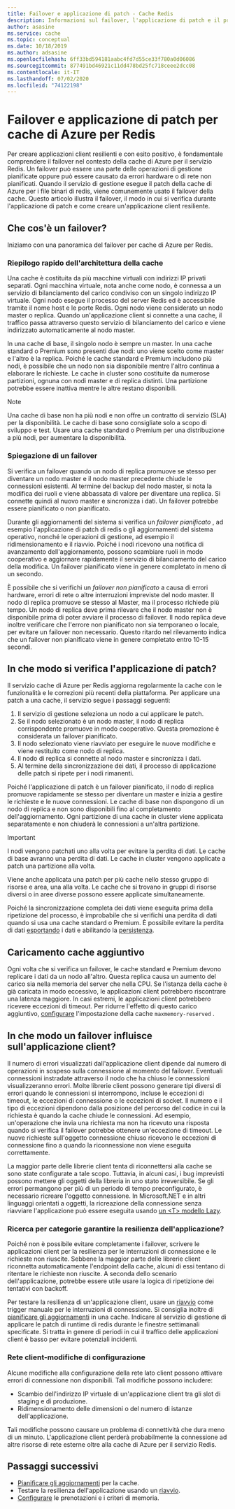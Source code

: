 ```yaml
---
title: Failover e applicazione di patch - Cache Redis
description: Informazioni sul failover, l'applicazione di patch e il processo di aggiornamento per cache di Azure per Redis.
author: asasine
ms.service: cache
ms.topic: conceptual
ms.date: 10/18/2019
ms.author: adsasine
ms.openlocfilehash: 6ff33bd594181aabc4fd7d55ce33f780a0d06086
ms.sourcegitcommit: 877491bd46921c11dd478bd25fc718ceee2dcc08
ms.contentlocale: it-IT
ms.lasthandoff: 07/02/2020
ms.locfileid: "74122198"
---
```

# <a name="failover-and-patching-for-azure-cache-for-redis"></a>Failover e applicazione di patch per cache di Azure per Redis

Per creare applicazioni client resilienti e con esito positivo, è fondamentale comprendere il failover nel contesto della cache di Azure per il servizio Redis. Un failover può essere una parte delle operazioni di gestione pianificate oppure può essere causato da errori hardware o di rete non pianificati. Quando il servizio di gestione esegue il patch della cache di Azure per i file binari di redis, viene comunemente usato il failover della cache. Questo articolo illustra il failover, il modo in cui si verifica durante l'applicazione di patch e come creare un'applicazione client resiliente.

## <a name="what-is-a-failover"></a>Che cos'è un failover?

Iniziamo con una panoramica del failover per cache di Azure per Redis.

### <a name="a-quick-summary-of-cache-architecture"></a>Riepilogo rapido dell'architettura della cache

Una cache è costituita da più macchine virtuali con indirizzi IP privati separati. Ogni macchina virtuale, nota anche come nodo, è connessa a un servizio di bilanciamento del carico condiviso con un singolo indirizzo IP virtuale. Ogni nodo esegue il processo del server Redis ed è accessibile tramite il nome host e le porte Redis. Ogni nodo viene considerato un nodo master o replica. Quando un'applicazione client si connette a una cache, il traffico passa attraverso questo servizio di bilanciamento del carico e viene indirizzato automaticamente al nodo master.

In una cache di base, il singolo nodo è sempre un master. In una cache standard o Premium sono presenti due nodi: uno viene scelto come master e l'altro è la replica. Poiché le cache standard e Premium includono più nodi, è possibile che un nodo non sia disponibile mentre l'altro continua a elaborare le richieste. Le cache in cluster sono costituite da numerose partizioni, ognuna con nodi master e di replica distinti. Una partizione potrebbe essere inattiva mentre le altre restano disponibili.

> [!NOTE]
> Una cache di base non ha più nodi e non offre un contratto di servizio (SLA) per la disponibilità. Le cache di base sono consigliate solo a scopo di sviluppo e test. Usare una cache standard o Premium per una distribuzione a più nodi, per aumentare la disponibilità.

### <a name="explanation-of-a-failover"></a>Spiegazione di un failover

Si verifica un failover quando un nodo di replica promuove se stesso per diventare un nodo master e il nodo master precedente chiude le connessioni esistenti. Al termine del backup del nodo master, si nota la modifica dei ruoli e viene abbassata di valore per diventare una replica. Si connette quindi al nuovo master e sincronizza i dati. Un failover potrebbe essere pianificato o non pianificato.

Durante gli aggiornamenti del sistema si verifica un *failover pianificato* , ad esempio l'applicazione di patch di redis o gli aggiornamenti del sistema operativo, nonché le operazioni di gestione, ad esempio il ridimensionamento e il riavvio. Poiché i nodi ricevono una notifica di avanzamento dell'aggiornamento, possono scambiare ruoli in modo cooperativo e aggiornare rapidamente il servizio di bilanciamento del carico della modifica. Un failover pianificato viene in genere completato in meno di un secondo.

È possibile che si verifichi un *failover non pianificato* a causa di errori hardware, errori di rete o altre interruzioni impreviste del nodo master. Il nodo di replica promuove se stesso al Master, ma il processo richiede più tempo. Un nodo di replica deve prima rilevare che il nodo master non è disponibile prima di poter avviare il processo di failover. Il nodo replica deve inoltre verificare che l'errore non pianificato non sia temporaneo o locale, per evitare un failover non necessario. Questo ritardo nel rilevamento indica che un failover non pianificato viene in genere completato entro 10-15 secondi.

## <a name="how-does-patching-occur"></a>In che modo si verifica l'applicazione di patch?

Il servizio cache di Azure per Redis aggiorna regolarmente la cache con le funzionalità e le correzioni più recenti della piattaforma. Per applicare una patch a una cache, il servizio segue i passaggi seguenti:

1. Il servizio di gestione seleziona un nodo a cui applicare le patch.
1. Se il nodo selezionato è un nodo master, il nodo di replica corrispondente promuove in modo cooperativo. Questa promozione è considerata un failover pianificato.
1. Il nodo selezionato viene riavviato per eseguire le nuove modifiche e viene restituito come nodo di replica.
1. Il nodo di replica si connette al nodo master e sincronizza i dati.
1. Al termine della sincronizzazione dei dati, il processo di applicazione delle patch si ripete per i nodi rimanenti.

Poiché l'applicazione di patch è un failover pianificato, il nodo di replica promuove rapidamente se stesso per diventare un master e inizia a gestire le richieste e le nuove connessioni. Le cache di base non dispongono di un nodo di replica e non sono disponibili fino al completamento dell'aggiornamento. Ogni partizione di una cache in cluster viene applicata separatamente e non chiuderà le connessioni a un'altra partizione.

> [!IMPORTANT]
> I nodi vengono patchati uno alla volta per evitare la perdita di dati. Le cache di base avranno una perdita di dati. Le cache in cluster vengono applicate a patch una partizione alla volta.

Viene anche applicata una patch per più cache nello stesso gruppo di risorse e area, una alla volta.  Le cache che si trovano in gruppi di risorse diversi o in aree diverse possono essere applicate simultaneamente.

Poiché la sincronizzazione completa dei dati viene eseguita prima della ripetizione del processo, è improbabile che si verifichi una perdita di dati quando si usa una cache standard o Premium. È possibile evitare la perdita di dati [esportando](cache-how-to-import-export-data.md#export) i dati e abilitando la [persistenza](cache-how-to-premium-persistence.md).

## <a name="additional-cache-load"></a>Caricamento cache aggiuntivo

Ogni volta che si verifica un failover, le cache standard e Premium devono replicare i dati da un nodo all'altro. Questa replica causa un aumento del carico sia nella memoria del server che nella CPU. Se l'istanza della cache è già caricata in modo eccessivo, le applicazioni client potrebbero riscontrare una latenza maggiore. In casi estremi, le applicazioni client potrebbero ricevere eccezioni di timeout. Per ridurre l'effetto di questo carico aggiuntivo, [configurare](cache-configure.md#memory-policies) l'impostazione della cache `maxmemory-reserved` .

## <a name="how-does-a-failover-affect-my-client-application"></a>In che modo un failover influisce sull'applicazione client?

Il numero di errori visualizzati dall'applicazione client dipende dal numero di operazioni in sospeso sulla connessione al momento del failover. Eventuali connessioni instradate attraverso il nodo che ha chiuso le connessioni visualizzeranno errori. Molte librerie client possono generare tipi diversi di errori quando le connessioni si interrompono, incluse le eccezioni di timeout, le eccezioni di connessione o le eccezioni di socket. Il numero e il tipo di eccezioni dipendono dalla posizione del percorso del codice in cui la richiesta è quando la cache chiude le connessioni. Ad esempio, un'operazione che invia una richiesta ma non ha ricevuto una risposta quando si verifica il failover potrebbe ottenere un'eccezione di timeout. Le nuove richieste sull'oggetto connessione chiuso ricevono le eccezioni di connessione fino a quando la riconnessione non viene eseguita correttamente.

La maggior parte delle librerie client tenta di riconnettersi alla cache se sono state configurate a tale scopo. Tuttavia, in alcuni casi, i bug imprevisti possono mettere gli oggetti della libreria in uno stato irreversibile. Se gli errori permangono per più di un periodo di tempo preconfigurato, è necessario ricreare l'oggetto connessione. In Microsoft.NET e in altri linguaggi orientati a oggetti, la ricreazione della connessione senza riavviare l'applicazione può essere eseguita usando [un \<T\> modello Lazy](https://gist.github.com/JonCole/925630df72be1351b21440625ff2671f#reconnecting-with-lazyt-pattern).

### <a name="how-do-i-make-my-application-resilient"></a>Ricerca per categorie garantire la resilienza dell'applicazione?

Poiché non è possibile evitare completamente i failover, scrivere le applicazioni client per la resilienza per le interruzioni di connessione e le richieste non riuscite. Sebbene la maggior parte delle librerie client riconnetta automaticamente l'endpoint della cache, alcuni di essi tentano di ritentare le richieste non riuscite. A seconda dello scenario dell'applicazione, potrebbe essere utile usare la logica di ripetizione dei tentativi con backoff.

Per testare la resilienza di un'applicazione client, usare un [riavvio](cache-administration.md#reboot) come trigger manuale per le interruzioni di connessione. Si consiglia inoltre di [pianificare gli aggiornamenti](cache-administration.md#schedule-updates) in una cache. Indicare al servizio di gestione di applicare le patch di runtime di redis durante le finestre settimanali specificate. Si tratta in genere di periodi in cui il traffico delle applicazioni client è basso per evitare potenziali incidenti.

### <a name="client-network-configuration-changes"></a>Rete client-modifiche di configurazione

Alcune modifiche alla configurazione della rete lato client possono attivare errori di connessione non disponibili. Tali modifiche possono includere:

- Scambio dell'indirizzo IP virtuale di un'applicazione client tra gli slot di staging e di produzione.
- Ridimensionamento delle dimensioni o del numero di istanze dell'applicazione.

Tali modifiche possono causare un problema di connettività che dura meno di un minuto. L'applicazione client perderà probabilmente la connessione ad altre risorse di rete esterne oltre alla cache di Azure per il servizio Redis.

## <a name="next-steps"></a>Passaggi successivi

- [Pianificare gli aggiornamenti](cache-administration.md#schedule-updates) per la cache.
- Testare la resilienza dell'applicazione usando un [riavvio](cache-administration.md#reboot).
- [Configurare](cache-configure.md#memory-policies) le prenotazioni e i criteri di memoria.
